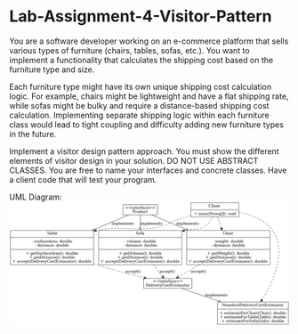 # Lab-Assignment-4-Visitor-Pattern
<p>You are a software developer working on an e-commerce platform that sells various types of furniture (chairs, tables, sofas, etc.). You want to implement a functionality that calculates the shipping cost based on the furniture type and size.

Each furniture type might have its own unique shipping cost calculation logic. For example, chairs might be lightweight and have a flat shipping rate, while sofas might be bulky and require a distance-based shipping cost calculation. Implementing separate shipping logic within each furniture class would lead to tight coupling and difficulty adding new furniture types in the future.

Implement a visitor design pattern approach. You must show the different elements of visitor design in your solution. DO NOT USE ABSTRACT CLASSES. You are free to name your interfaces and concrete classes. Have a client code that will test your program.</p>

UML Diagram:
![alt text](image.png)